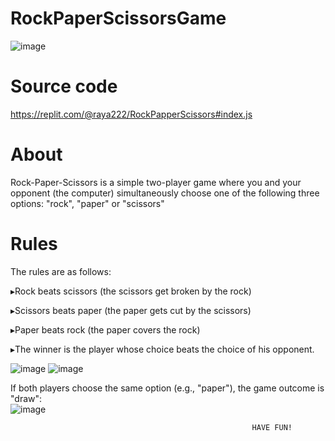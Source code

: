 # RockPaperScissorsGame

![image](https://user-images.githubusercontent.com/117087939/214428082-239b8410-e105-44bf-9db6-afade34c46fb.png)

# Source code
https://replit.com/@raya222/RockPapperScissors#index.js


# About
Rock-Paper-Scissors is a simple two-player game where you and your opponent (the computer) simultaneously choose one of the following three options: "rock", "paper" or "scissors"
# Rules
The rules are as follows:

▸Rock beats scissors (the scissors get broken by the rock)
                        
▸Scissors beats paper (the paper gets cut by the scissors) 

▸Paper beats rock (the paper covers the rock)
 
▸The winner is the player whose choice beats the choice of his opponent.

![image](https://user-images.githubusercontent.com/117087939/214438252-e1cd7292-3c19-4c8f-b6c0-79946252da3c.png)     ![image](https://user-images.githubusercontent.com/117087939/214438584-801aca4c-1b80-4de4-8257-6b40cc4da36f.png)


If both players choose the same option (e.g., "paper"), the game outcome is "draw":     
![image](https://user-images.githubusercontent.com/117087939/214438002-49d3de24-748d-4d18-9969-fee591ea0391.png)

                                                          HAVE FUN!

